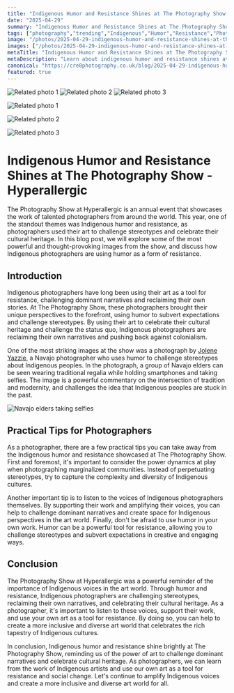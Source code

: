 ```yaml
---
title: "Indigenous Humor and Resistance Shines at The Photography Show - Hyperallergic"
date: "2025-04-29"
summary: "Indigenous Humor and Resistance Shines at The Photography Show - Hyperallergic - A trending topic in photography."
tags: ["photography","trending","Indigenous","Humor","Resistance","Photography Show","Photographers","Cultural Heritage","Stereotypes","Colonialism","Art","Voices"]
image: "/photos/2025-04-29-indigenous-humor-and-resistance-shines-at-the-photography-show-hyperallergic-1.jpg"
images: ["/photos/2025-04-29-indigenous-humor-and-resistance-shines-at-the-photography-show-hyperallergic-1.jpg","/photos/2025-04-29-indigenous-humor-and-resistance-shines-at-the-photography-show-hyperallergic-2.jpg","/photos/2025-04-29-indigenous-humor-and-resistance-shines-at-the-photography-show-hyperallergic-3.jpg"]
metaTitle: "Indigenous Humor and Resistance Shines at The Photography Show - Hyperallergic | cre8 Photography"
metaDescription: "Learn about indigenous humor and resistance shines at the photography show - hyperallergic in photography with practical tips and insights."
canonical: "https://cre8photography.co.uk/blog/2025-04-29-indigenous-humor-and-resistance-shines-at-the-photography-show-hyperallergic"
featured: true
---
```


<!-- Gallery as HTML -->

<div class="grid grid-cols-1 sm:grid-cols-2 md:grid-cols-3 gap-4">
  <img src="/photos/2025-04-29-indigenous-humor-and-resistance-shines-at-the-photography-show-hyperallergic-1.jpg" alt="Related photo 1" class="w-full rounded-lg" />
<img src="/photos/2025-04-29-indigenous-humor-and-resistance-shines-at-the-photography-show-hyperallergic-2.jpg" alt="Related photo 2" class="w-full rounded-lg" />
<img src="/photos/2025-04-29-indigenous-humor-and-resistance-shines-at-the-photography-show-hyperallergic-3.jpg" alt="Related photo 3" class="w-full rounded-lg" />
</div>


<!-- Gallery as Markdown -->
![Related photo 1](/photos/2025-04-29-indigenous-humor-and-resistance-shines-at-the-photography-show-hyperallergic-1.jpg)


![Related photo 2](/photos/2025-04-29-indigenous-humor-and-resistance-shines-at-the-photography-show-hyperallergic-2.jpg)


![Related photo 3](/photos/2025-04-29-indigenous-humor-and-resistance-shines-at-the-photography-show-hyperallergic-3.jpg)



# Indigenous Humor and Resistance Shines at The Photography Show - Hyperallergic

The Photography Show at Hyperallergic is an annual event that showcases the work of talented photographers from around the world. This year, one of the standout themes was Indigenous humor and resistance, as photographers used their art to challenge stereotypes and celebrate their cultural heritage. In this blog post, we will explore some of the most powerful and thought-provoking images from the show, and discuss how Indigenous photographers are using humor as a form of resistance.

## Introduction

Indigenous photographers have long been using their art as a tool for resistance, challenging dominant narratives and reclaiming their own stories. At The Photography Show, these photographers brought their unique perspectives to the forefront, using humor to subvert expectations and challenge stereotypes. By using their art to celebrate their cultural heritage and challenge the status quo, Indigenous photographers are reclaiming their own narratives and pushing back against colonialism.

One of the most striking images at the show was a photograph by [Jolene Yazzie](https://www.joleneyazzie.com/), a Navajo photographer who uses humor to challenge stereotypes about Indigenous peoples. In the photograph, a group of Navajo elders can be seen wearing traditional regalia while holding smartphones and taking selfies. The image is a powerful commentary on the intersection of tradition and modernity, and challenges the idea that Indigenous peoples are stuck in the past.

![Navajo elders taking selfies](/path/to/image)

## Practical Tips for Photographers

As a photographer, there are a few practical tips you can take away from the Indigenous humor and resistance showcased at The Photography Show. First and foremost, it's important to consider the power dynamics at play when photographing marginalized communities. Instead of perpetuating stereotypes, try to capture the complexity and diversity of Indigenous cultures.

Another important tip is to listen to the voices of Indigenous photographers themselves. By supporting their work and amplifying their voices, you can help to challenge dominant narratives and create space for Indigenous perspectives in the art world. Finally, don't be afraid to use humor in your own work. Humor can be a powerful tool for resistance, allowing you to challenge stereotypes and subvert expectations in creative and engaging ways.

## Conclusion

The Photography Show at Hyperallergic was a powerful reminder of the importance of Indigenous voices in the art world. Through humor and resistance, Indigenous photographers are challenging stereotypes, reclaiming their own narratives, and celebrating their cultural heritage. As a photographer, it's important to listen to these voices, support their work, and use your own art as a tool for resistance. By doing so, you can help to create a more inclusive and diverse art world that celebrates the rich tapestry of Indigenous cultures.

In conclusion, Indigenous humor and resistance shine brightly at The Photography Show, reminding us of the power of art to challenge dominant narratives and celebrate cultural heritage. As photographers, we can learn from the work of Indigenous artists and use our own art as a tool for resistance and social change. Let's continue to amplify Indigenous voices and create a more inclusive and diverse art world for all.


